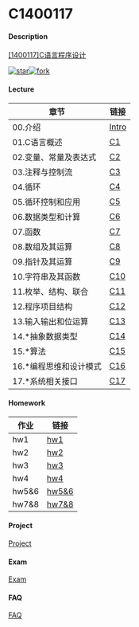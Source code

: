 # C1400117

#### Description
[[1400117]C语言程序设计](https://lkljty.gitee.io/class/1400117.html)

[![star](https://gitee.com/lkljty/C1400117/badge/star.svg?theme=dark)](https://gitee.com/lkljty/C1400117/stargazers)[![fork](https://gitee.com/lkljty/C1400117/badge/fork.svg?theme=dark)](https://gitee.com/lkljty/C1400117/members)

#### Lecture

| 章节                   | 链接                        |
| ---------------------- | --------------------------- |
| 00.介绍                | [Intro](./lecture/Intro.md) |
| 01.C语言概述           | [C1](./lecture/C1.md)       |
| 02.变量、常量及表达式  | [C2](./lecture/C2.md)       |
| 03.注释与控制流        | [C3](./lecture/C3.md)       |
| 04.循环                | [C4](./lecture/C4.md)       |
| 05.循环控制和应用      | [C5](./lecture/C5.md)       |
| 06.数据类型和计算      | [C6](./lecture/C6.md)       |
| 07.函数                | [C7](./lecture/C7.md)       |
| 08.数组及其运算        | [C8](./lecture/C8.md)       |
| 09.指针及其运算        | [C9](./lecture/C9.md)       |
| 10.字符串及其函数      | [C10](./lecture/C10.md)     |
| 11.枚举、结构、联合    | [C11](./lecture/C11.md)     |
| 12.程序项目结构        | [C12](./lecture/C12.md)     |
| 13.输入输出和位运算    | [C13](./lecture/C13.md)     |
| 14.*抽象数据类型       | [C14](./lecture/C14.md)     |
| 15.*算法               | [C15](./lecture/C15.md)     |
| 16.*编程思维和设计模式 | [C16](./lecture/C16.md)     |
| 17.*系统相关接口       | [C17](./lecture/C17.md)     |



#### Homework

| 作业  | 链接                         |
| ----- | ---------------------------- |
| hw1   | [hw1](./homework/hw1.md)     |
| hw2   | [hw2](./homework/hw2.md)     |
| hw3   | [hw3](./homework/hw3.md)     |
| hw4   | [hw4](./homework/hw4.md)     |
| hw5&6 | [hw5&6](./homework/hw5&6.md) |
| hw7&8 | [hw7&8](./homework/hw7&8.md) |



#### Project

[Project](./project/project.md)



#### Exam

[Exam](./exam/exam.md)



#### FAQ

[FAQ](./FAQ/FAQ.md)